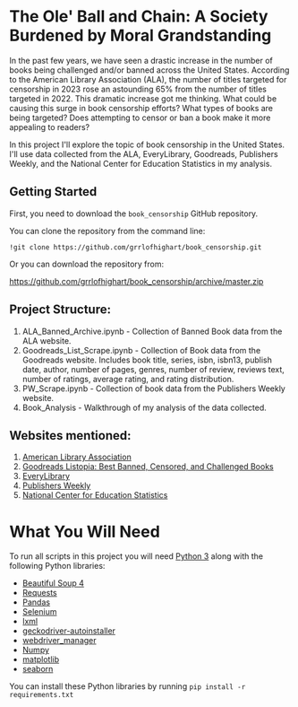 # The Ole' Ball and Chain: A Society Burdened by Moral Grandstanding

In the past few years, we have seen a drastic increase in the number of books being challenged and/or banned across the United States. According to the American Library Association (ALA), the number of titles targeted for censorship in 2023 rose an astounding 65% from the number of titles targeted in 2022. This dramatic increase got me thinking. What could be causing this surge in book censorship efforts? What types of books are being targeted? Does attempting to censor or ban a book make it more appealing to readers?

In this project I'll explore the topic of book censorship in the United States. I'll use data collected from the ALA, EveryLibrary, Goodreads, Publishers Weekly, and the National Center for Education Statistics in my analysis.  


## Getting Started

First, you need to download the `book_censorship` GitHub repository.

You can clone the repository from the command line:
```
!git clone https://github.com/grrlofhighart/book_censorship.git

```
Or you can download the repository from:

https://github.com/grrlofhighart/book_censorship/archive/master.zip



## Project Structure:

  1. ALA_Banned_Archive.ipynb - Collection of Banned Book data from the ALA website.
  2. Goodreads_List_Scrape.ipynb - Collection of Book data from the Goodreads website. Includes book title, series, isbn, isbn13, publish date, author, number of pages, genres, number of review, reviews text, number of ratings, average rating, and rating distribution.
  3. PW_Scrape.ipynb - Collection of book data from the Publishers Weekly website.
  5. Book_Analysis - Walkthrough of my analysis of the data collected.
     

## Websites mentioned:

  1. [American Library Association](https://www.ala.org/bbooks/frequentlychallengedbooks/top10/archive)
  2. [Goodreads Listopia: Best Banned, Censored, and Challenged Books](https://www.goodreads.com/list/show/1360.Best_Banned_Censored_and_Challenged_Books)
  3. [EveryLibrary](https://www.everylibraryinstitute.org/book_censorship_database_magnusson)
  4. [Publishers Weekly](https://www.publishersweekly.com/pw/nielsen/top100.html)
  5. [National Center for Education Statistics](https://nces.ed.gov/ccd/elsi/)


# What You Will Need

To run all scripts in this project you will need [Python 3](https://www.python.org/downloads/) along with the following Python libraries:

- [Beautiful Soup 4](https://www.crummy.com/software/BeautifulSoup/bs4/doc/#installing-beautiful-soup)
- [Requests](https://requests.readthedocs.io/en/latest/user/install/#install)
- [Pandas](https://pandas.pydata.org/docs/getting_started/install.html)
- [Selenium](https://selenium-python.readthedocs.io/installation.html)
- [lxml](https://www.crummy.com/software/BeautifulSoup/bs4/doc/#installing-a-parser)
- [geckodriver-autoinstaller](https://pypi.org/project/geckodriver-autoinstaller/)
- [webdriver_manager](https://github.com/SergeyPirogov/webdriver_manager)
- [Numpy](https://numpy.org/install/)
- [matplotlib](https://matplotlib.org/stable/install/index.html)
- [seaborn](https://seaborn.pydata.org/installing.html)

You can install these Python libraries by running `pip install -r requirements.txt`

